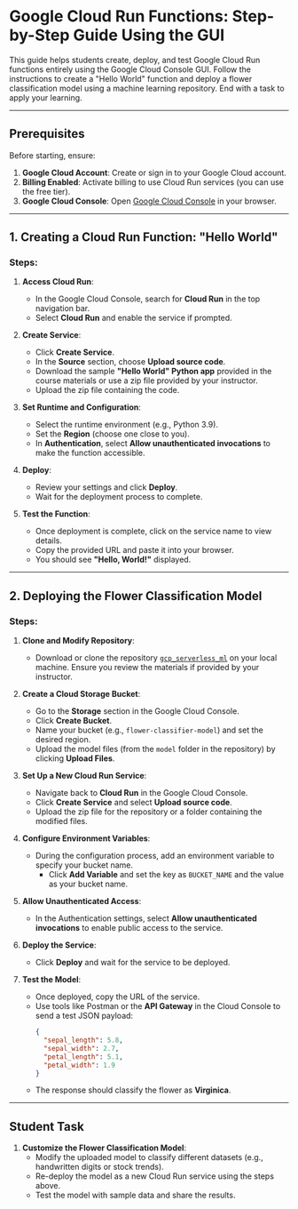 # Google Cloud Run Functions: Step-by-Step Guide Using the GUI

This guide helps students create, deploy, and test Google Cloud Run functions entirely using the Google Cloud Console GUI. Follow the instructions to create a "Hello World" function and deploy a flower classification model using a machine learning repository. End with a task to apply your learning.

---

## Prerequisites
Before starting, ensure:
1. **Google Cloud Account**: Create or sign in to your Google Cloud account.
2. **Billing Enabled**: Activate billing to use Cloud Run services (you can use the free tier).
3. **Google Cloud Console**: Open [Google Cloud Console](https://console.cloud.google.com/) in your browser.

---

## 1. Creating a Cloud Run Function: "Hello World"

### Steps:

1. **Access Cloud Run**:
   - In the Google Cloud Console, search for **Cloud Run** in the top navigation bar.
   - Select **Cloud Run** and enable the service if prompted.

2. **Create Service**:
   - Click **Create Service**.
   - In the **Source** section, choose **Upload source code**.
   - Download the sample **"Hello World" Python app** provided in the course materials or use a zip file provided by your instructor.
   - Upload the zip file containing the code.

3. **Set Runtime and Configuration**:
   - Select the runtime environment (e.g., Python 3.9).
   - Set the **Region** (choose one close to you).
   - In **Authentication**, select **Allow unauthenticated invocations** to make the function accessible.

4. **Deploy**:
   - Review your settings and click **Deploy**.
   - Wait for the deployment process to complete.

5. **Test the Function**:
   - Once deployment is complete, click on the service name to view details.
   - Copy the provided URL and paste it into your browser.
   - You should see **"Hello, World!"** displayed.

---

## 2. Deploying the Flower Classification Model

### Steps:

1. **Clone and Modify Repository**:
   - Download or clone the repository [`gcp_serverless_ml`](https://github.com/saedhussain/gcp_serverless_ml) on your local machine. Ensure you review the materials if provided by your instructor.

2. **Create a Cloud Storage Bucket**:
   - Go to the **Storage** section in the Google Cloud Console.
   - Click **Create Bucket**.
   - Name your bucket (e.g., `flower-classifier-model`) and set the desired region.
   - Upload the model files (from the `model` folder in the repository) by clicking **Upload Files**.

3. **Set Up a New Cloud Run Service**:
   - Navigate back to **Cloud Run** in the Google Cloud Console.
   - Click **Create Service** and select **Upload source code**.
   - Upload the zip file for the repository or a folder containing the modified files.

4. **Configure Environment Variables**:
   - During the configuration process, add an environment variable to specify your bucket name. 
     - Click **Add Variable** and set the key as `BUCKET_NAME` and the value as your bucket name.

5. **Allow Unauthenticated Access**:
   - In the Authentication settings, select **Allow unauthenticated invocations** to enable public access to the service.

6. **Deploy the Service**:
   - Click **Deploy** and wait for the service to be deployed.

7. **Test the Model**:
   - Once deployed, copy the URL of the service.
   - Use tools like Postman or the **API Gateway** in the Cloud Console to send a test JSON payload:
     ```json
     {
       "sepal_length": 5.8,
       "sepal_width": 2.7,
       "petal_length": 5.1,
       "petal_width": 1.9
     }
     ```
   - The response should classify the flower as **Virginica**.

---

## Student Task
1. **Customize the Flower Classification Model**:
   - Modify the uploaded model to classify different datasets (e.g., handwritten digits or stock trends).
   - Re-deploy the model as a new Cloud Run service using the steps above.
   - Test the model with sample data and share the results.  

